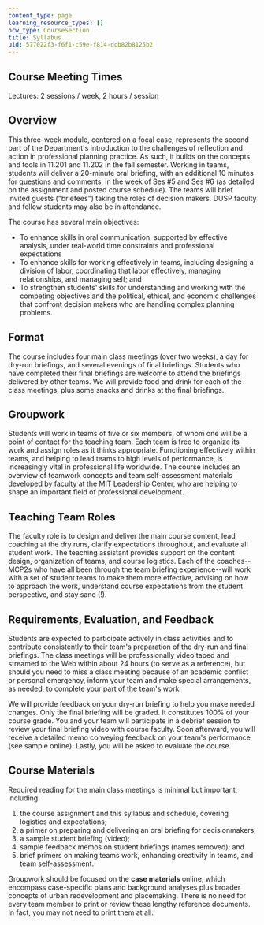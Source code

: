 ```yaml
---
content_type: page
learning_resource_types: []
ocw_type: CourseSection
title: Syllabus
uid: 577022f3-f6f1-c59e-f814-dcb82b8125b2
---
```


Course Meeting Times
--------------------

Lectures: 2 sessions / week, 2 hours / session

Overview
--------

This three-week module, centered on a focal case, represents the second part of the Department's introduction to the challenges of reflection and action in professional planning practice. As such, it builds on the concepts and tools in 11.201 and 11.202 in the fall semester. Working in teams, students will deliver a 20-minute oral briefing, with an additional 10 minutes for questions and comments, in the week of Ses #5 and Ses #6 (as detailed on the assignment and posted course schedule). The teams will brief invited guests ("briefees") taking the roles of decision makers. DUSP faculty and fellow students may also be in attendance.

The course has several main objectives:

*   To enhance skills in oral communication, supported by effective analysis, under real-world time constraints and professional expectations
*   To enhance skills for working effectively in teams, including designing a division of labor, coordinating that labor effectively, managing relationships, and managing self; and
*   To strengthen students' skills for understanding and working with the competing objectives and the political, ethical, and economic challenges that confront decision makers who are handling complex planning problems.

Format
------

The course includes four main class meetings (over two weeks), a day for dry-run briefings, and several evenings of final briefings. Students who have completed their final briefings are welcome to attend the briefings delivered by other teams. We will provide food and drink for each of the class meetings, plus some snacks and drinks at the final briefings.

Groupwork
---------

Students will work in teams of five or six members, of whom one will be a point of contact for the teaching team. Each team is free to organize its work and assign roles as it thinks appropriate. Functioning effectively within teams, and helping to lead teams to high levels of performance, is increasingly vital in professional life worldwide. The course includes an overview of teamwork concepts and team self-assessment materials developed by faculty at the MIT Leadership Center, who are helping to shape an important field of professional development.

Teaching Team Roles
-------------------

The faculty role is to design and deliver the main course content, lead coaching at the dry runs, clarify expectations throughout, and evaluate all student work. The teaching assistant provides support on the content design, organization of teams, and course logistics. Each of the coaches--MCP2s who have all been through the team briefing experience--will work with a set of student teams to make them more effective, advising on how to approach the work, understand course expectations from the student perspective, and stay sane (!).

Requirements, Evaluation, and Feedback
--------------------------------------

Students are expected to participate actively in class activities and to contribute consistently to their team's preparation of the dry-run and final briefings. The class meetings will be professionally video taped and streamed to the Web within about 24 hours (to serve as a reference), but should you need to miss a class meeting because of an academic conflict or personal emergency, inform your team and make special arrangements, as needed, to complete your part of the team's work.

We will provide feedback on your dry-run briefing to help you make needed changes. Only the final briefing will be graded. It constitutes 100% of your course grade. You and your team will participate in a debrief session to review your final briefing video with course faculty. Soon afterward, you will receive a detailed memo conveying feedback on your team's performance (see sample online). Lastly, you will be asked to evaluate the course.

Course Materials
----------------

Required reading for the main class meetings is minimal but important, including:

1.  the course assignment and this syllabus and schedule, covering logistics and expectations;
2.  a primer on preparing and delivering an oral briefing for decisionmakers;
3.  a sample student briefing (video);
4.  sample feedback memos on student briefings (names removed); and
5.  brief primers on making teams work, enhancing creativity in teams, and team self-assessment.

Groupwork should be focused on the **case materials** online, which encompass case-specific plans and background analyses plus broader concepts of urban redevelopment and placemaking. There is no need for every team member to print or review these lengthy reference documents. In fact, you may not need to print them at all.
